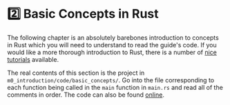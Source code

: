 # 2️⃣ Basic Concepts in Rust
The following chapter is an absolutely barebones introduction to concepts in Rust which you will need to
understand to read the guide's code. If you would like a more thorough introduction to Rust, there is
a number of [nice tutorials](https://www.rust-lang.org/learn) available.

The real contents of this section is the project in ```m0_introduction/code/basic_concepts/```.
Go into the file corresponding to each function being called in the ```main``` function in ```main.rs```
and read all of the comments in order.
The code can also be found [online](https://github.com/absorensen/the-guide/tree/main/m0_introduction/code/basic_concepts).
